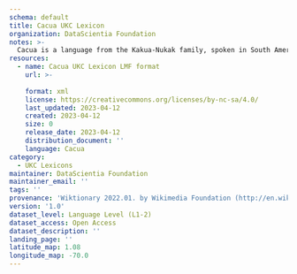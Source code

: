 ```yaml
---
schema: default
title: Cacua UKC Lexicon
organization: DataScientia Foundation
notes: >-
  Cacua is a language from the Kakua-Nukak family, spoken in South America. The UKC Lexicon of Cacua is represented as a lexico-semantic network. It consists of words, word senses, synsets, as well as sense-level and synset-level relationships.
resources:
  - name: Cacua UKC Lexicon LMF format
    url: >-
      
    format: xml
    license: https://creativecommons.org/licenses/by-nc-sa/4.0/
    last_updated: 2023-04-12
    created: 2023-04-12
    size: 0
    release_date: 2023-04-12
    distribution_document: ''
    language: Cacua
category:
  - UKC Lexicons
maintainer: DataScientia Foundation
maintainer_email: ''
tags: ''
provenance: 'Wiktionary 2022.01. by Wikimedia Foundation (http://en.wiktionary.org); Princeton WordNet 2.1 by Princeton University (https://wordnet.princeton.edu)'
version: '1.0'
dataset_level: Language Level (L1-2)
dataset_access: Open Access
dataset_description: ''
landing_page: ''
latitude_map: 1.08
longitude_map: -70.0
---
```

